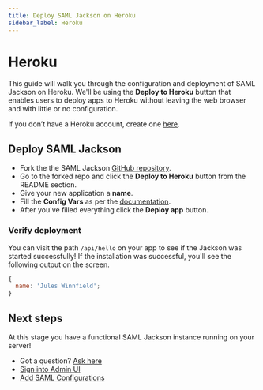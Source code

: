 ```yaml
---
title: Deploy SAML Jackson on Heroku
sidebar_label: Heroku
---
```


# Heroku

This guide will walk you through the configuration and deployment of SAML Jackson on Heroku. We'll be using the **Deploy to Heroku** button that enables users to deploy apps to Heroku without leaving the web browser and with little or no configuration.

If you don’t have a Heroku account, create one [here](https://signup.heroku.com/).

## Deploy SAML Jackson

- Fork the the SAML Jackson [GitHub repository](https://github.com/boxyhq/jackson/fork).
- Go to the forked repo and click the **Deploy to Heroku** button from the README section.
- Give your new application a **name**.
- Fill the **Config Vars** as per the [documentation](/docs/jackson/deploy/env-variables).
- After you've filled everything click the **Deploy app** button.

### Verify deployment

You can visit the path `/api/hello` on your app to see if the Jackson was started successfully! If the installation was successful, you'll see the following output on the screen.

```javascript
{
  name: 'Jules Winnfield';
}
```

## Next steps

At this stage you have a functional SAML Jackson instance running on your server!

- Got a question? [Ask here](https://discord.gg/uyb7pYt4Pa)
- [Sign into Admin UI](/docs/jackson/admin-ui#sign-into-admin-ui)
- [Add SAML Configurations](/docs/jackson/admin-ui#add-saml-configurations)
